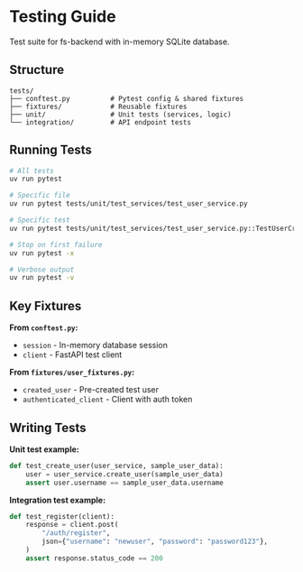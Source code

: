 # Testing Guide

Test suite for fs-backend with in-memory SQLite database.

## Structure

```
tests/
├── conftest.py          # Pytest config & shared fixtures
├── fixtures/            # Reusable fixtures
├── unit/                # Unit tests (services, logic)
└── integration/         # API endpoint tests
```

## Running Tests

```bash
# All tests
uv run pytest

# Specific file
uv run pytest tests/unit/test_services/test_user_service.py

# Specific test
uv run pytest tests/unit/test_services/test_user_service.py::TestUserCreation::test_create_user_success

# Stop on first failure
uv run pytest -x

# Verbose output
uv run pytest -v
```

## Key Fixtures

**From `conftest.py`:**
- `session` - In-memory database session
- `client` - FastAPI test client

**From `fixtures/user_fixtures.py`:**
- `created_user` - Pre-created test user
- `authenticated_client` - Client with auth token

## Writing Tests

**Unit test example:**
```python
def test_create_user(user_service, sample_user_data):
    user = user_service.create_user(sample_user_data)
    assert user.username == sample_user_data.username
```

**Integration test example:**
```python
def test_register(client):
    response = client.post(
        "/auth/register",
        json={"username": "newuser", "password": "password123"},
    )
    assert response.status_code == 200
```
